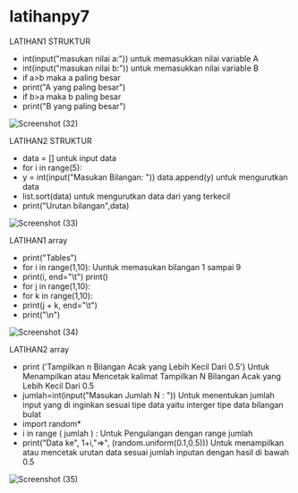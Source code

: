 # latihanpy7

LATIHAN1 STRUKTUR 

- int(input("masukan nilai a:")) untuk memasukkan nilai variable A
- int(input("masukan nilai b:")) untuk memasukkan nilai variable B
- if a>b maka a paling besar
- print("A yang paling besar")
- if b>a maka b paling besar
- print("B yang paling besar")

![Screenshot (32)](https://user-images.githubusercontent.com/115617086/200721396-f4c53c4b-1b8b-49e7-a6da-50c92baed58f.png)

LATIHAN2 STRUKTUR

- data = [] untuk input data
- for i in range(5):
- y = int(input("Masukan Bilangan: ")) data.append(y) untuk mengurutkan data
- list.sort(data) untuk mengurutkan data dari yang terkecil
- print("Urutan bilangan",data)

![Screenshot (33)](https://user-images.githubusercontent.com/115617086/200721404-7ce3436d-c19d-4ec4-adc6-128d875eff64.png)

LATIHAN1 array

- print("Tables")
- for i in range(1,10): Uuntuk memasukan bilangan 1 sampai 9
- print(i, end="\t") print()
- for j in range(1,10):
- for k in range(1,10):
- print(j + k, end="\t")
- print("\n")

![Screenshot (34)](https://user-images.githubusercontent.com/115617086/200721407-57458758-76a2-4864-9e50-146629f1f78b.png)

LATIHAN2 array

- print ('Tampilkan n Bilangan Acak yang Lebih Kecil Dari 0.5') Untuk Menampilkan atau Mencetak kalimat Tampilkan N Bilangan Acak yang Lebih Kecil Dari 0.5
- jumlah=int(input("Masukan Jumlah N : ")) Untuk menentukan jumlah input yang di inginkan sesuai tipe data yaitu interger tipe data bilangan bulat
- import random*
- i in range ( jumlah ) : Untuk Pengulangan dengan range jumlah
- print("Data ke", 1+i,"=>", (random.uniform(0.1,0.5))) Untuk menampilkan atau mencetak urutan data sesuai jumlah inputan dengan hasil di bawah 0.5

![Screenshot (35)](https://user-images.githubusercontent.com/115617086/200721412-a0e73890-53da-4570-9d76-60d9e173e5c1.png)
